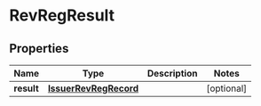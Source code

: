 

# RevRegResult


## Properties

Name | Type | Description | Notes
------------ | ------------- | ------------- | -------------
**result** | [**IssuerRevRegRecord**](IssuerRevRegRecord.md) |  |  [optional]




